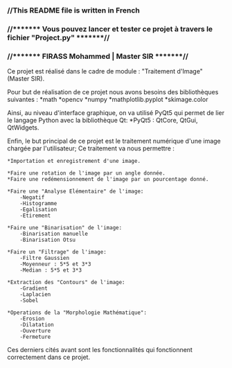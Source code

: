 <h3> //This README file is written in French </h3>
<h3> //******* Vous pouvez lancer et tester ce projet à travers le fichier "Project.py" *******// </h3>
<h3> //******* FIRASS Mohammed | Master SIR *******// </h3>

Ce projet est réalisé dans le cadre de module : "Traitement d'Image" (Master SIR).

Pour but de réalisation de ce projet nous avons besoins des bibliothèques suivantes :
    *math
    *opencv
    *numpy
    *mathplotlib.pyplot
    *skimage.color

Ainsi, au niveau d'interface graphique, on va utilisé PyQt5 qui permet de lier le langage Python avec la bibliothèque Qt:
    *PyQt5 : QtCore, QtGui, QtWidgets.

Enfin, le but principal de ce projet est le traitement numérique d'une image chargée par l'utilisateur;
Ce traitement va nous permettre :

    *Importation et enregistrement d'une image.

    *Faire une rotation de l'image par un angle donnée.
    *Faire une redémensionnement de l'image par un pourcentage donné.

    *Faire une "Analyse Elémentaire" de l'image:
        -Negatif
        -Histogramme
        -Egalisation
        -Etirement
    
    *Faire une "Binarisation" de l'image:
        -Binarisation manuelle
        -Binarisation Otsu
    
    *Faire un "Filtrage" de l'image:
        -Filtre Gaussien
        -Moyenneur : 5*5 et 3*3
        -Median : 5*5 et 3*3
    
    *Extraction des "Contours" de l'image:
        -Gradient
        -Laplacien
        -Sobel
    
    *Operations de la "Morphologie Mathématique":
        -Erosion
        -Dilatation
        -Ouverture
        -Fermeture

Ces derniers cités avant sont les fonctionnalités qui fonctionnent correctement dans ce projet.

